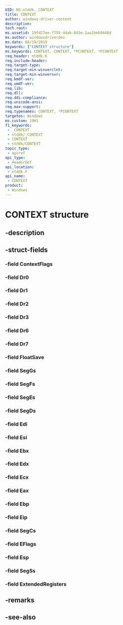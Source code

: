 ```yaml
---
UID: NS:ntddk._CONTEXT
title: CONTEXT
author: windows-driver-content
description: 
tech.root: 
ms.assetid: 19fd27ee-f755-4dab-843e-1aa1beb9448d
ms.author: windowsdriverdev
ms.date: 08/19/2019
keywords: ["CONTEXT structure"]
ms.keywords: CONTEXT, CONTEXT, *PCONTEXT, *PCONTEXT
req.header: ntddk.h
req.include-header: 
req.target-type: 
req.target-min-winverclnt: 
req.target-min-winversvr: 
req.kmdf-ver: 
req.umdf-ver: 
req.lib: 
req.dll: 
req.ddi-compliance: 
req.unicode-ansi: 
req.max-support: 
req.typenames: CONTEXT, *PCONTEXT
targetos: Windows
ms.custom: 19H1
f1_keywords:
 - _CONTEXT
 - ntddk/_CONTEXT
 - CONTEXT
 - ntddk/CONTEXT
topic_type:
 - apiref
api_type:
 - HeaderDef
api_location:
 - ntddk.h
api_name:
 - CONTEXT
product:
 - Windows
---
```


# CONTEXT structure


## -description

## -struct-fields

### -field ContextFlags

### -field Dr0

### -field Dr1

### -field Dr2

### -field Dr3

### -field Dr6

### -field Dr7

### -field FloatSave

### -field SegGs

### -field SegFs

### -field SegEs

### -field SegDs

### -field Edi

### -field Esi

### -field Ebx

### -field Edx

### -field Ecx

### -field Eax

### -field Ebp

### -field Eip

### -field SegCs

### -field EFlags

### -field Esp

### -field SegSs

### -field ExtendedRegisters

## -remarks

## -see-also

